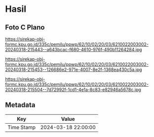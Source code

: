 # Hasil

## Foto C Plano

https://sirekap-obj-formc.kpu.go.id/335c/pemilu/ppwp/62/10/02/20/03/6210022003002-20240318-215443--a643bcac-f680-4610-976f-490b11264284.jpg

https://sirekap-obj-formc.kpu.go.id/335c/pemilu/ppwp/62/10/02/20/03/6210022003002-20240318-215453--126686e2-971e-4007-8e2f-1368ea430c5a.jpg

https://sirekap-obj-formc.kpu.go.id/335c/pemilu/ppwp/62/10/02/20/03/6210022003002-20240318-215504--7d72992f-1cd1-4e1a-8c83-e82946a5678c.jpg


## Metadata

| Key        | Value               |
| ---------- | ------------------- |
| Time Stamp | 2024-03-18 22:00:00 |



